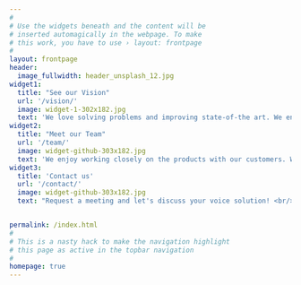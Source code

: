 ```yaml
---
#
# Use the widgets beneath and the content will be
# inserted automagically in the webpage. To make
# this work, you have to use › layout: frontpage
#
layout: frontpage
header:
  image_fullwidth: header_unsplash_12.jpg
widget1:
  title: "See our Vision"
  url: '/vision/'
  image: widget-1-302x182.jpg
  text: 'We love solving problems and improving state-of-the art. We enjoy delivering speech products because they are still rare, challenging and we can do it well.'
widget2:
  title: "Meet our Team"
  url: '/team/'
  image: widget-github-303x182.jpg
  text: 'We enjoy working closely on the products with our customers. We easily integrate as professional software developers into your team and we are capable integrating not only our solutions but also team.<br/><br/>We are experts in the speech processing and cloud computing but before all exceptional coders. Learn our history!'
widget3:
  title: 'Contact us'
  url: '/contact/'
  image: widget-github-303x182.jpg
  text: "Request a meeting and let's discuss your voice solution! <br/>Let us customize for you: <ul><li>search in videos,</li><li>tailored speaker recognition,</li><li>speech-to-text with diacritics</li><li> or chatbot application. </li></ul>"


permalink: /index.html
#
# This is a nasty hack to make the navigation highlight
# this page as active in the topbar navigation
#
homepage: true
---
```

